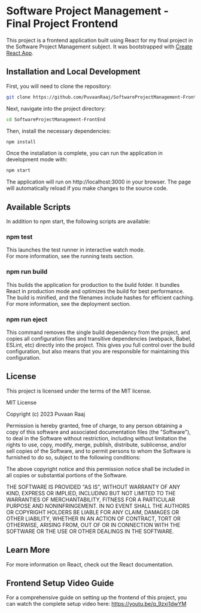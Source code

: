 # Software Project Management - Final Project Frontend

This project is a frontend application built using React for my final project in the Software Project Management subject. It was bootstrapped with [Create React App](https://github.com/facebook/create-react-app).

## Installation and Local Development


First, you will need to clone the repository:
```bash
git clone https://github.com/PuvaanRaaj/SoftwareProjectManagement-FrontEnd.git
```
Next, navigate into the project directory:
```bash
cd SoftwareProjectManagement-FrontEnd
```
Then, install the necessary dependencies:
```bash
npm install
```
Once the installation is complete, you can run the application in development mode with:
```bash
npm start
```
The application will run on http://localhost:3000 in your browser. The page will automatically reload if you make changes to the source code.

## Available Scripts

In addition to npm start, the following scripts are available:

### npm test

This launches the test runner in interactive watch mode.\
For more information, see the running tests section.

### npm run build

This builds the application for production to the build folder. It bundles React in production mode and optimizes the build for best performance. The build is minified, and the filenames include hashes for efficient caching.\
For more information, see the deployment section.

### npm run eject

This command removes the single build dependency from the project, and copies all configuration files and transitive dependencies (webpack, Babel, ESLint, etc) directly into the project. This gives you full control over the build configuration, but also means that you are responsible for maintaining this configuration.

## License

This project is licensed under the terms of the MIT license. 

MIT License

Copyright (c) 2023 Puvaan Raaj

Permission is hereby granted, free of charge, to any person obtaining a copy
of this software and associated documentation files (the "Software"), to deal
in the Software without restriction, including without limitation the rights
to use, copy, modify, merge, publish, distribute, sublicense, and/or sell
copies of the Software, and to permit persons to whom the Software is
furnished to do so, subject to the following conditions:

The above copyright notice and this permission notice shall be included in all
copies or substantial portions of the Software.

THE SOFTWARE IS PROVIDED "AS IS", WITHOUT WARRANTY OF ANY KIND, EXPRESS OR
IMPLIED, INCLUDING BUT NOT LIMITED TO THE WARRANTIES OF MERCHANTABILITY,
FITNESS FOR A PARTICULAR PURPOSE AND NONINFRINGEMENT. IN NO EVENT SHALL THE
AUTHORS OR COPYRIGHT HOLDERS BE LIABLE FOR ANY CLAIM, DAMAGES OR OTHER
LIABILITY, WHETHER IN AN ACTION OF CONTRACT, TORT OR OTHERWISE, ARISING FROM,
OUT OF OR IN CONNECTION WITH THE SOFTWARE OR THE USE OR OTHER DEALINGS IN THE
SOFTWARE.

## Learn More

For more information on React, check out the React documentation.

## Frontend Setup Video Guide

For a comprehensive guide on setting up the frontend of this project, you can watch the complete setup video here: https://youtu.be/q_9zxi1dwYM
